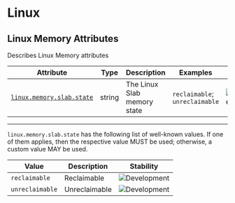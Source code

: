 <!-- NOTE: THIS FILE IS AUTOGENERATED. DO NOT EDIT BY HAND. -->
<!-- see templates/registry/markdown/attribute_namespace.md.j2 -->

# Linux

## Linux Memory Attributes

Describes Linux Memory attributes

| Attribute | Type | Description | Examples | Stability |
|---|---|---|---|---|
| <a id="linux-memory-slab-state" href="#linux-memory-slab-state">`linux.memory.slab.state`</a> | string | The Linux Slab memory state | `reclaimable`; `unreclaimable` | ![Development](https://img.shields.io/badge/-development-blue) |

---

`linux.memory.slab.state` has the following list of well-known values. If one of them applies, then the respective value MUST be used; otherwise, a custom value MAY be used.

| Value  | Description | Stability |
|---|---|---|
| `reclaimable` | Reclaimable | ![Development](https://img.shields.io/badge/-development-blue) |
| `unreclaimable` | Unreclaimable | ![Development](https://img.shields.io/badge/-development-blue) |
